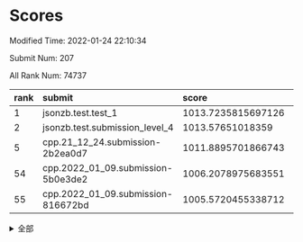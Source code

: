 # Scores

Modified Time: 2022-01-24 22:10:34

Submit Num: 207

All Rank Num: 74737

| rank |               submit               |       score        |       sigma        | pk_num |
| :--- | :--------------------------------- | :----------------- | :----------------- | :----- |
| 1    | jsonzb.test.test_1                 | 1013.7235815697126 | 0.8245843777797958 | 1442   |
| 2    | jsonzb.test.submission_level_4     | 1013.57651018359   | 0.8143769056448535 | 1445   |
| 5    | cpp.21_12_24.submission-2b2ea0d7   | 1011.8895701866743 | 0.8020242645860303 | 1445   |
| 54   | cpp.2022_01_09.submission-5b0e3de2 | 1006.2078975683551 | 0.7251068711765707 | 1448   |
| 55   | cpp.2022_01_09.submission-816672bd | 1005.5720455338712 | 0.7208397094583772 | 1445   |


<details>
<summary>全部</summary>

| rank |                 submit                 |       score        |       sigma        | pk_num |
| :--- | :------------------------------------- | :----------------- | :----------------- | :----- |
| 1    | jsonzb.test.test_1                     | 1013.7235815697126 | 0.8245843777797958 | 1442   |
| 2    | jsonzb.test.submission_level_4         | 1013.57651018359   | 0.8143769056448535 | 1445   |
| 3    | gobigger.level_3.submission_level_3_1  | 1012.1388534004865 | 0.7876223322127461 | 1445   |
| 4    | gobigger.level_3.submission_level_3_6  | 1011.9154459184512 | 0.8184361643374402 | 1446   |
| 5    | cpp.21_12_24.submission-2b2ea0d7       | 1011.8895701866743 | 0.8020242645860303 | 1445   |
| 6    | gobigger.level_3.submission_level_3_4  | 1011.4028055782234 | 0.79944315840743   | 1443   |
| 7    | gobigger.level_3.submission_level_3_30 | 1011.2979122305896 | 0.770328029032473  | 1445   |
| 8    | gobigger.level_3.submission_level_3_41 | 1011.1821429307029 | 0.7766814036034746 | 1451   |
| 9    | gobigger.level_3.submission_level_3_0  | 1010.9203996332093 | 0.7765677491476393 | 1447   |
| 10   | gobigger.level_3.submission_level_3_45 | 1010.7878752223244 | 0.775915005865232  | 1443   |
| 11   | gobigger.level_3.submission_level_3_10 | 1010.7079542321242 | 0.7500265603717603 | 1443   |
| 12   | gobigger.level_3.submission_level_3_29 | 1010.7002537844343 | 0.7687743421706978 | 1439   |
| 13   | gobigger.level_3.submission_level_3_33 | 1010.6266288874135 | 0.7633048819020912 | 1444   |
| 14   | gobigger.level_3.submission_level_3_28 | 1010.591901414044  | 0.7584241074040569 | 1448   |
| 15   | gobigger.level_3.submission_level_3_8  | 1010.5527599381735 | 0.7615887502699391 | 1444   |
| 16   | gobigger.level_3.submission_level_3_36 | 1010.5513620591712 | 0.7783602816599514 | 1446   |
| 17   | gobigger.level_3.submission_level_3_44 | 1010.3181838716966 | 0.7404095262911213 | 1441   |
| 18   | gobigger.level_3.submission_level_3_21 | 1010.3031835343338 | 0.7626636399091936 | 1443   |
| 19   | gobigger.level_3.submission_level_3_2  | 1010.2705283789531 | 0.7576909478296912 | 1442   |
| 20   | gobigger.level_3.submission_level_3_15 | 1010.2633627795005 | 0.7407181478990628 | 1442   |
| 21   | gobigger.level_3.submission_level_3_49 | 1010.2566261797105 | 0.7614216789918276 | 1446   |
| 22   | gobigger.level_3.submission_level_3_26 | 1010.1724921617598 | 0.746893055883782  | 1440   |
| 23   | gobigger.level_3.submission_level_3_35 | 1010.1481629788309 | 0.7478285073230164 | 1444   |
| 24   | gobigger.level_3.submission_level_3_27 | 1010.0876364136176 | 0.7790392770355544 | 1441   |
| 25   | gobigger.level_3.submission_level_3_46 | 1010.0270531584653 | 0.7399340972654778 | 1444   |
| 26   | gobigger.level_3.submission_level_3_39 | 1009.9410729026769 | 0.7619959802218266 | 1449   |
| 27   | gobigger.level_3.submission_level_3_7  | 1009.9251304432665 | 0.7724399106986415 | 1445   |
| 28   | gobigger.level_3.submission_level_3_38 | 1009.8611473141011 | 0.7915330432154719 | 1439   |
| 29   | gobigger.level_3.submission_level_3_31 | 1009.6934727323202 | 0.7599139586822851 | 1445   |
| 30   | gobigger.level_3.submission_level_3_37 | 1009.6624219350485 | 0.7594559847195972 | 1437   |
| 31   | gobigger.level_3.submission_level_3_5  | 1009.6362509614682 | 0.7635519459479478 | 1446   |
| 32   | gobigger.level_3.submission_level_3_47 | 1009.6303108035845 | 0.7457244870232709 | 1442   |
| 33   | gobigger.level_3.submission_level_3_34 | 1009.6131370725471 | 0.7680467687146081 | 1436   |
| 34   | gobigger.level_3.submission_level_3_20 | 1009.463480179175  | 0.761850921833833  | 1444   |
| 35   | gobigger.level_3.submission_level_3_48 | 1009.4592623774489 | 0.7568910722751923 | 1445   |
| 36   | gobigger.level_3.submission_level_3_14 | 1009.4547866132405 | 0.7584204121003845 | 1445   |
| 37   | gobigger.level_3.submission_level_3_19 | 1009.3933879645689 | 0.7349102068562415 | 1441   |
| 38   | gobigger.level_3.submission_level_3_40 | 1009.3091794071847 | 0.757975799002663  | 1448   |
| 39   | gobigger.level_3.submission_level_3_12 | 1009.2746836118098 | 0.760888319342289  | 1442   |
| 40   | gobigger.level_3.submission_level_3_3  | 1009.2698380121803 | 0.7442355848024788 | 1444   |
| 41   | gobigger.level_3.submission_level_3_17 | 1009.1735830551694 | 0.756557704721242  | 1446   |
| 42   | gobigger.level_3.submission_level_3_16 | 1009.080619684658  | 0.7425035690269853 | 1444   |
| 43   | gobigger.level_3.submission_level_3_32 | 1009.0739976015394 | 0.7423937303628048 | 1443   |
| 44   | gobigger.level_3.submission_level_3_42 | 1008.9566802837404 | 0.7504489926857129 | 1449   |
| 45   | gobigger.level_3.submission_level_3_13 | 1008.9415918241109 | 0.7491939036143939 | 1446   |
| 46   | gobigger.level_3.submission_level_3_11 | 1008.8928184044196 | 0.7587641820864384 | 1449   |
| 47   | gobigger.level_3.submission_level_3_24 | 1008.70699403518   | 0.7631203211320811 | 1443   |
| 48   | gobigger.level_3.submission_level_3_43 | 1008.6371163554344 | 0.7437852453655881 | 1445   |
| 49   | gobigger.level_3.submission_level_3_22 | 1008.4485397273163 | 0.7415078843301129 | 1449   |
| 50   | gobigger.level_3.submission_level_3_9  | 1008.3855698167459 | 0.7436072247849354 | 1445   |
| 51   | gobigger.level_3.submission_level_3_23 | 1008.2897017174081 | 0.7598490222278093 | 1448   |
| 52   | gobigger.level_3.submission_level_3_18 | 1008.1501950168056 | 0.737911483600047  | 1447   |
| 53   | gobigger.level_3.submission_level_3_25 | 1007.8939898323835 | 0.7382485325201562 | 1442   |
| 54   | cpp.2022_01_09.submission-5b0e3de2     | 1006.2078975683551 | 0.7251068711765707 | 1448   |
| 55   | cpp.2022_01_09.submission-816672bd     | 1005.5720455338712 | 0.7208397094583772 | 1445   |
| 56   | gobigger.level_1.submission_level_1_35 | 1004.5891676099542 | 0.7231589723693317 | 1443   |
| 57   | gobigger.level_1.submission_level_1_2  | 1004.5681909833756 | 0.711308675376097  | 1446   |
| 58   | gobigger.level_1.submission_level_1_19 | 1004.5528831207107 | 0.7180678496364579 | 1450   |
| 59   | gobigger.level_1.submission_level_1_23 | 1004.4879892606796 | 0.722458383664439  | 1447   |
| 60   | gobigger.level_1.submission_level_1_6  | 1004.293081138656  | 0.7140577629461766 | 1446   |
| 61   | gobigger.level_1.submission_level_1_40 | 1004.2676826147895 | 0.7198314897146776 | 1436   |
| 62   | gobigger.level_1.submission_level_1_32 | 1004.2566964794237 | 0.7135308401118294 | 1445   |
| 63   | gobigger.level_1.submission_level_1_41 | 1004.1681760250965 | 0.7030646738685337 | 1448   |
| 64   | gobigger.level_1.submission_level_1_12 | 1004.1060538649256 | 0.7242100135380802 | 1440   |
| 65   | gobigger.level_1.submission_level_1_26 | 1004.0611721224404 | 0.7228417615130283 | 1445   |
| 66   | gobigger.level_1.submission_level_1_28 | 1004.0204083918294 | 0.7142710478775007 | 1448   |
| 67   | gobigger.level_1.submission_level_1_10 | 1003.998583487863  | 0.7093778955131296 | 1445   |
| 68   | gobigger.level_1.submission_level_1_46 | 1003.9149447293636 | 0.7105948849668223 | 1442   |
| 69   | gobigger.level_1.submission_level_1_7  | 1003.9024011287809 | 0.7096466006520827 | 1438   |
| 70   | gobigger.level_1.submission_level_1_48 | 1003.7537138385843 | 0.719559216279803  | 1447   |
| 71   | gobigger.level_1.submission_level_1_43 | 1003.7449222149538 | 0.7051270062956903 | 1442   |
| 72   | gobigger.level_1.submission_level_1_42 | 1003.6491908008611 | 0.7167799168670694 | 1442   |
| 73   | gobigger.level_1.submission_level_1_38 | 1003.6195378273192 | 0.7209219478316569 | 1446   |
| 74   | gobigger.level_1.submission_level_1_5  | 1003.6185198666359 | 0.7120106298192758 | 1446   |
| 75   | gobigger.level_1.submission_level_1_20 | 1003.5575923665707 | 0.7206675630732542 | 1440   |
| 76   | gobigger.level_1.submission_level_1_36 | 1003.5203129878257 | 0.7091519660936938 | 1442   |
| 77   | gobigger.level_1.submission_level_1_3  | 1003.4603356533129 | 0.7240269022545223 | 1447   |
| 78   | gobigger.level_1.submission_level_1_34 | 1003.4566206563412 | 0.7169114164207486 | 1448   |
| 79   | gobigger.level_1.submission_level_1_49 | 1003.4226697478367 | 0.7150121211364496 | 1446   |
| 80   | gobigger.level_1.submission_level_1_37 | 1003.4000437282228 | 0.7201118736870872 | 1446   |
| 81   | gobigger.level_1.submission_level_1_8  | 1003.3161798998025 | 0.7240107338494803 | 1444   |
| 82   | gobigger.level_1.submission_level_1_29 | 1003.2719944577717 | 0.7185028233280488 | 1444   |
| 83   | gobigger.level_1.submission_level_1_0  | 1003.2707282095906 | 0.7171646021169826 | 1444   |
| 84   | gobigger.level_1.submission_level_1_1  | 1003.1824890591759 | 0.7106396079834484 | 1445   |
| 85   | gobigger.level_1.submission_level_1_9  | 1003.1775671274764 | 0.7090002587849367 | 1444   |
| 86   | gobigger.level_1.submission_level_1_33 | 1003.145335158826  | 0.7176447696033355 | 1438   |
| 87   | gobigger.level_1.submission_level_1_25 | 1003.1332983959102 | 0.7145644839649632 | 1443   |
| 88   | gobigger.level_1.submission_level_1_4  | 1003.0184740678237 | 0.7033448993391691 | 1444   |
| 89   | gobigger.level_1.submission_level_1_13 | 1002.9674838449364 | 0.7135863892360194 | 1446   |
| 90   | gobigger.level_1.submission_level_1_11 | 1002.9410953083773 | 0.709774548725172  | 1448   |
| 91   | gobigger.level_1.submission_level_1_15 | 1002.9231568554177 | 0.7209393507687119 | 1445   |
| 92   | gobigger.level_1.submission_level_1_18 | 1002.896440793686  | 0.719341145372701  | 1444   |
| 93   | gobigger.level_1.submission_level_1_24 | 1002.8550946597353 | 0.7121329666832789 | 1443   |
| 94   | gobigger.level_1.submission_level_1_47 | 1002.8496001680945 | 0.7176358715481991 | 1447   |
| 95   | gobigger.level_1.submission_level_1_16 | 1002.7802481563796 | 0.7135483909036524 | 1443   |
| 96   | gobigger.level_1.submission_level_1_44 | 1002.6745207841609 | 0.7156746675288034 | 1442   |
| 97   | gobigger.level_1.submission_level_1_45 | 1002.6479959568478 | 0.7167961898038158 | 1444   |
| 98   | gobigger.level_1.submission_level_1_21 | 1002.5627271203618 | 0.7150219542701857 | 1440   |
| 99   | gobigger.level_1.submission_level_1_22 | 1002.5046523951701 | 0.713284681116121  | 1443   |
| 100  | gobigger.level_1.submission_level_1_14 | 1002.4978049802501 | 0.7105657622779985 | 1444   |
| 101  | gobigger.level_1.submission_level_1_17 | 1002.1506913255812 | 0.7209266400679982 | 1440   |
| 102  | gobigger.level_1.submission_level_1_30 | 1002.1502250758735 | 0.7150822988919739 | 1446   |
| 103  | gobigger.level_1.submission_level_1_31 | 1002.0497197181519 | 0.7048892309817018 | 1446   |
| 104  | gobigger.level_1.submission_level_1_27 | 1001.9194026722238 | 0.7137431859739377 | 1443   |
| 105  | gobigger.level_1.submission_level_1_39 | 1001.5562874770017 | 0.7075256841641135 | 1441   |
| 106  | gobigger.random.submission_random_33   | 997.5409561878781  | 0.709015684316456  | 1441   |
| 107  | gobigger.random.submission_random_48   | 997.4756964259207  | 0.7073984726748448 | 1446   |
| 108  | gobigger.random.submission_random_20   | 997.093482698394   | 0.7023537752322195 | 1444   |
| 109  | gobigger.random.submission_random_7    | 996.7414478420234  | 0.7220351680994743 | 1444   |
| 110  | gobigger.random.submission_random_16   | 996.6301524286001  | 0.7058553040149333 | 1447   |
| 111  | gobigger.random.submission_random_47   | 996.6039542853957  | 0.7323349577043466 | 1443   |
| 112  | gobigger.random.submission_random_14   | 996.5253120894997  | 0.7038605492413794 | 1449   |
| 113  | gobigger.random.submission_random_1    | 996.4294682716851  | 0.723407363547617  | 1444   |
| 114  | gobigger.random.submission_random_24   | 996.4028636296698  | 0.7116591258170025 | 1441   |
| 115  | gobigger.random.submission_random_44   | 996.3391492730208  | 0.7212869771339522 | 1446   |
| 116  | gobigger.random.submission_random_18   | 996.2770168406665  | 0.704452208953957  | 1446   |
| 117  | gobigger.random.submission_random_39   | 996.2358982070049  | 0.7047147960424913 | 1438   |
| 118  | gobigger.random.submission_random_27   | 996.2138908511778  | 0.7051513165606637 | 1447   |
| 119  | gobigger.random.submission_random_8    | 996.2011303799349  | 0.716278261038458  | 1447   |
| 120  | gobigger.random.submission_random_30   | 996.1514488462021  | 0.7077924419916676 | 1447   |
| 121  | gobigger.random.submission_random_46   | 996.1204612270778  | 0.70903743939085   | 1448   |
| 122  | gobigger.random.submission_random_17   | 996.1028403129488  | 0.7172210678847265 | 1440   |
| 123  | gobigger.random.submission_random_26   | 996.0659611817077  | 0.718464609334991  | 1447   |
| 124  | gobigger.random.submission_random_45   | 996.0594208466243  | 0.7155402157682224 | 1449   |
| 125  | gobigger.random.submission_random_19   | 996.05805946733    | 0.7240518545419532 | 1448   |
| 126  | gobigger.random.submission_random_13   | 996.0444986655715  | 0.7203778648748849 | 1448   |
| 127  | gobigger.random.submission_random_25   | 996.0063841702163  | 0.7078046168263924 | 1451   |
| 128  | gobigger.random.submission_random_0    | 995.9645086442381  | 0.7194126112783683 | 1445   |
| 129  | gobigger.random.submission_random_23   | 995.9440513989185  | 0.7113982933393165 | 1441   |
| 130  | gobigger.random.submission_random_28   | 995.9342936441742  | 0.7121310836351662 | 1443   |
| 131  | gobigger.random.submission_random_43   | 995.9125776207035  | 0.7239179646198748 | 1444   |
| 132  | gobigger.random.submission_random_29   | 995.8239784012596  | 0.7075605861557812 | 1443   |
| 133  | gobigger.random.submission_random_42   | 995.7766636091746  | 0.7050124618771627 | 1447   |
| 134  | gobigger.random.submission_random_3    | 995.6513535879974  | 0.7100353184351569 | 1445   |
| 135  | gobigger.random.submission_random_31   | 995.6101409342151  | 0.7093103832572737 | 1441   |
| 136  | gobigger.random.submission_random_36   | 995.5303939367541  | 0.715930006835243  | 1443   |
| 137  | gobigger.random.submission_random_41   | 995.5157687493416  | 0.7045128455003088 | 1440   |
| 138  | gobigger.random.submission_random_21   | 995.5079929627324  | 0.7087521791274092 | 1440   |
| 139  | gobigger.random.submission_random_40   | 995.4205288859146  | 0.7070059413746405 | 1446   |
| 140  | gobigger.random.submission_random_22   | 995.4087901073032  | 0.717131208825128  | 1441   |
| 141  | gobigger.random.submission_random_6    | 995.3331730874927  | 0.7233018481086456 | 1445   |
| 142  | gobigger.random.submission_random_4    | 995.3099771538041  | 0.7273803540847295 | 1444   |
| 143  | gobigger.random.submission_random_5    | 995.259834223912   | 0.7172395519556357 | 1443   |
| 144  | gobigger.random.submission_random_38   | 995.1050953842981  | 0.7108245933742032 | 1448   |
| 145  | gobigger.random.submission_random_49   | 995.0930013820822  | 0.7065790314001013 | 1439   |
| 146  | gobigger.random.submission_random_35   | 995.050085668769   | 0.7012848653822858 | 1442   |
| 147  | gobigger.random.submission_random_37   | 994.9843235926684  | 0.7213038838481814 | 1450   |
| 148  | gobigger.random.submission_random_12   | 994.9774372405329  | 0.7260589730630529 | 1442   |
| 149  | gobigger.random.submission_random_9    | 994.9755795788119  | 0.728104999279308  | 1444   |
| 150  | gobigger.random.submission_random_32   | 994.9169284190614  | 0.719512890832002  | 1440   |
| 151  | gobigger.random.submission_random_34   | 994.7292444057927  | 0.7190565114455335 | 1441   |
| 152  | gobigger.random.submission_random_10   | 994.6887655800152  | 0.7101297029508136 | 1442   |
| 153  | gobigger.random.submission_random_15   | 994.6727999379416  | 0.7109464332686262 | 1446   |
| 154  | gobigger.random.submission_random_11   | 994.6259568259673  | 0.7147558281380348 | 1440   |
| 155  | gobigger.random.submission_random_2    | 994.5160906979299  | 0.722894149406647  | 1443   |
| 156  | gobigger.level_2.submission_level_2_23 | 993.980748228185   | 0.746689644544742  | 1448   |
| 157  | gobigger.level_2.submission_level_2_13 | 993.614105386814   | 0.7469416849668026 | 1444   |
| 158  | gobigger.level_2.submission_level_2_22 | 993.5495974021699  | 0.7271904013443875 | 1447   |
| 159  | gobigger.level_2.submission_level_2_21 | 993.2339559121892  | 0.7284132340290137 | 1443   |
| 160  | gobigger.level_2.submission_level_2_32 | 993.1314198124466  | 0.7445235528330267 | 1438   |
| 161  | gobigger.level_2.submission_level_2_9  | 993.020555827504   | 0.7318371434656618 | 1441   |
| 162  | gobigger.level_2.submission_level_2_41 | 992.9996575123815  | 0.7319480691965248 | 1444   |
| 163  | gobigger.level_2.submission_level_2_35 | 992.8196391089053  | 0.7269898451451323 | 1444   |
| 164  | gobigger.level_2.submission_level_2_5  | 992.7275386502351  | 0.7398057730460772 | 1443   |
| 165  | gobigger.level_2.submission_level_2_42 | 992.6347817402544  | 0.7291986512536087 | 1448   |
| 166  | gobigger.level_2.submission_level_2_0  | 992.6330306894424  | 0.7492214456664024 | 1443   |
| 167  | gobigger.level_2.submission_level_2_26 | 992.6243300730924  | 0.7406778795532374 | 1444   |
| 168  | gobigger.level_2.submission_level_2_30 | 992.6038725734871  | 0.7388437019724536 | 1442   |
| 169  | gobigger.level_2.submission_level_2_17 | 992.5866664413933  | 0.7363776169210039 | 1445   |
| 170  | gobigger.level_2.submission_level_2_47 | 992.5786388913056  | 0.7404150328848854 | 1444   |
| 171  | gobigger.level_2.submission_level_2_49 | 992.5382071134753  | 0.7286874998501754 | 1443   |
| 172  | gobigger.level_2.submission_level_2_25 | 992.4979567402578  | 0.7449286417135855 | 1443   |
| 173  | gobigger.level_2.submission_level_2_40 | 992.4773410573598  | 0.7662721915156491 | 1446   |
| 174  | gobigger.level_2.submission_level_2_10 | 992.4301484075465  | 0.7614731008269654 | 1448   |
| 175  | gobigger.level_2.submission_level_2_19 | 992.3184707210123  | 0.7373258588256946 | 1441   |
| 176  | gobigger.level_2.submission_level_2_44 | 992.2522074949749  | 0.7498560464308979 | 1441   |
| 177  | gobigger.level_2.submission_level_2_2  | 992.2388150216804  | 0.7343590008365112 | 1444   |
| 178  | gobigger.level_2.submission_level_2_34 | 992.2188701917673  | 0.748157148360165  | 1446   |
| 179  | gobigger.level_2.submission_level_2_4  | 991.9577012570297  | 0.7490717428042359 | 1447   |
| 180  | gobigger.level_2.submission_level_2_48 | 991.9399565746445  | 0.740781209022436  | 1448   |
| 181  | gobigger.level_2.submission_level_2_46 | 991.929039138705   | 0.7632954315368422 | 1439   |
| 182  | gobigger.level_2.submission_level_2_6  | 991.9005026633789  | 0.7462356652045937 | 1445   |
| 183  | gobigger.level_2.submission_level_2_12 | 991.8957700230885  | 0.7436176666036447 | 1446   |
| 184  | gobigger.level_2.submission_level_2_18 | 991.8855997713997  | 0.7575647194632301 | 1443   |
| 185  | gobigger.level_2.submission_level_2_31 | 991.8464094334006  | 0.7413872246169663 | 1444   |
| 186  | gobigger.level_2.submission_level_2_37 | 991.825872872364   | 0.7379160093792181 | 1445   |
| 187  | gobigger.level_2.submission_level_2_43 | 991.7964200384661  | 0.7433903051512077 | 1444   |
| 188  | gobigger.level_2.submission_level_2_33 | 991.768541161277   | 0.7586505012374264 | 1445   |
| 189  | gobigger.level_2.submission_level_2_38 | 991.7362619415904  | 0.7518752095744593 | 1445   |
| 190  | gobigger.level_2.submission_level_2_29 | 991.7045624581814  | 0.7827562794664668 | 1444   |
| 191  | gobigger.level_2.submission_level_2_8  | 991.6615182712125  | 0.7467885213552451 | 1443   |
| 192  | gobigger.level_2.submission_level_2_3  | 991.6601366544999  | 0.7534056168206982 | 1444   |
| 193  | gobigger.level_2.submission_level_2_27 | 991.6472835084531  | 0.7647708817218805 | 1440   |
| 194  | gobigger.level_2.submission_level_2_45 | 991.4731267907957  | 0.7422898230947655 | 1450   |
| 195  | gobigger.level_2.submission_level_2_36 | 991.4705068584592  | 0.7603709537984841 | 1443   |
| 196  | gobigger.level_2.submission_level_2_15 | 991.2677015058202  | 0.7447996007398374 | 1444   |
| 197  | gobigger.level_2.submission_level_2_24 | 991.2645501215592  | 0.7498992506808126 | 1443   |
| 198  | gobigger.level_2.submission_level_2_39 | 991.2043540755017  | 0.7478731391467109 | 1442   |
| 199  | gobigger.level_2.submission_level_2_1  | 991.1953211159995  | 0.7515224929530444 | 1439   |
| 200  | gobigger.level_2.submission_level_2_28 | 991.1426069564179  | 0.7666634216352253 | 1446   |
| 201  | gobigger.level_2.submission_level_2_14 | 991.1123078776641  | 0.7536257910211807 | 1444   |
| 202  | gobigger.level_2.submission_level_2_20 | 990.3302320188359  | 0.7616616304227996 | 1447   |
| 203  | gobigger.level_2.submission_level_2_7  | 990.2973481133004  | 0.773155124912287  | 1447   |
| 204  | gobigger.level_2.submission_level_2_11 | 990.2256219126484  | 0.7476825796313765 | 1449   |
| 205  | gobigger.level_2.submission_level_2_16 | 989.6154074680783  | 0.7777875938450021 | 1443   |
| 206  | gobigger.none.submission_none_1        | 976.4442395208848  | 1.3650264475253446 | 1448   |
| 207  | gobigger.none.submission_none_0        | 976.339483718575   | 1.523844900872695  | 1447   |

</details>